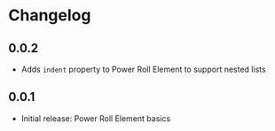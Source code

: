 # Changelog

## 0.0.2

- Adds `indent` property to Power Roll Element to support nested lists

## 0.0.1

- Initial release: Power Roll Element basics

